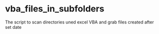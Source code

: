 # vba_files_in_subfolders
The script to scan directories uned excel VBA and grab files created after set date
